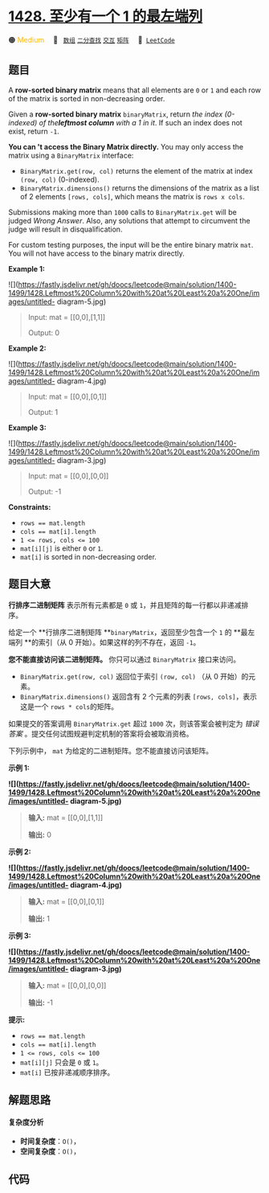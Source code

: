 # [1428. 至少有一个 1 的最左端列](https://leetcode.com/problems/leftmost-column-with-at-least-a-one)

🟠 <font color=#ffb800>Medium</font>&emsp; 🔖&ensp; [`数组`](/tag/array.md) [`二分查找`](/tag/binary-search.md) [`交互`](/tag/interactive.md) [`矩阵`](/tag/matrix.md)&emsp; 🔗&ensp;[`LeetCode`](https://leetcode.com/problems/leftmost-column-with-at-least-a-one)

## 题目

A **row-sorted binary matrix** means that all elements are `0` or `1` and each
row of the matrix is sorted in non-decreasing order.

Given a **row-sorted binary matrix** `binaryMatrix`, return _the index
(0-indexed) of the**leftmost column** with a 1 in it_. If such an index does
not exist, return `-1`.

**You can 't access the Binary Matrix directly.** You may only access the
matrix using a `BinaryMatrix` interface:

  * `BinaryMatrix.get(row, col)` returns the element of the matrix at index `(row, col)` (0-indexed).
  * `BinaryMatrix.dimensions()` returns the dimensions of the matrix as a list of 2 elements `[rows, cols]`, which means the matrix is `rows x cols`.

Submissions making more than `1000` calls to `BinaryMatrix.get` will be judged
_Wrong Answer_. Also, any solutions that attempt to circumvent the judge will
result in disqualification.

For custom testing purposes, the input will be the entire binary matrix `mat`.
You will not have access to the binary matrix directly.



**Example 1:**

![](https://fastly.jsdelivr.net/gh/doocs/leetcode@main/solution/1400-1499/1428.Leftmost%20Column%20with%20at%20Least%20a%20One/images/untitled-
diagram-5.jpg)

> Input: mat = [[0,0],[1,1]]
> 
> Output: 0

**Example 2:**

![](https://fastly.jsdelivr.net/gh/doocs/leetcode@main/solution/1400-1499/1428.Leftmost%20Column%20with%20at%20Least%20a%20One/images/untitled-
diagram-4.jpg)

> Input: mat = [[0,0],[0,1]]
> 
> Output: 1

**Example 3:**

![](https://fastly.jsdelivr.net/gh/doocs/leetcode@main/solution/1400-1499/1428.Leftmost%20Column%20with%20at%20Least%20a%20One/images/untitled-
diagram-3.jpg)

> Input: mat = [[0,0],[0,0]]
> 
> Output: -1

**Constraints:**

  * `rows == mat.length`
  * `cols == mat[i].length`
  * `1 <= rows, cols <= 100`
  * `mat[i][j]` is either `0` or `1`.
  * `mat[i]` is sorted in non-decreasing order.


## 题目大意

**行排序二进制矩阵**  表示所有元素都是 `0` 或 `1`，并且矩阵的每一行都以非递减排序。

给定一个 **行排序二进制矩阵  **`binaryMatrix`，返回至少包含一个 `1` 的 **最左端列  **的索引（从 0
开始）。如果这样的列不存在，返回 `-1`。

**您不能直接访问该二进制矩阵。** 你只可以通过 `BinaryMatrix` 接口来访问。

  * `BinaryMatrix.get(row, col)` 返回位于索引 `(row, col)` （从 0 开始）的元素。
  * `BinaryMatrix.dimensions()` 返回含有 2 个元素的列表 `[rows, cols]`，表示这是一个 `rows * cols`的矩阵。

如果提交的答案调用 `BinaryMatrix.get` 超过 `1000` 次，则该答案会被判定为 _错误答案_
。提交任何试图规避判定机制的答案将会被取消资格。

下列示例中， `mat` 为给定的二进制矩阵。您不能直接访问该矩阵。



**示例 1:**

**![](https://fastly.jsdelivr.net/gh/doocs/leetcode@main/solution/1400-1499/1428.Leftmost%20Column%20with%20at%20Least%20a%20One/images/untitled-
diagram-5.jpg)**

> 
> 
> 
> 
> 
> **输入:** mat = [[0,0],[1,1]]
> 
> **输出:** 0
> 
> 

**示例 2:**

**![](https://fastly.jsdelivr.net/gh/doocs/leetcode@main/solution/1400-1499/1428.Leftmost%20Column%20with%20at%20Least%20a%20One/images/untitled-
diagram-4.jpg)**

> 
> 
> 
> 
> 
> **输入:** mat = [[0,0],[0,1]]
> 
> **输出:** 1
> 
> 

**示例 3:**

**![](https://fastly.jsdelivr.net/gh/doocs/leetcode@main/solution/1400-1499/1428.Leftmost%20Column%20with%20at%20Least%20a%20One/images/untitled-
diagram-3.jpg)**

> 
> 
> 
> 
> 
> **输入:** mat = [[0,0],[0,0]]
> 
> **输出:** -1
> 
> 



**提示:**

  * `rows == mat.length`
  * `cols == mat[i].length`
  * `1 <= rows, cols <= 100`
  * `mat[i][j]` 只会是 `0` 或 `1`。
  * `mat[i]` 已按非递减顺序排序。


## 解题思路

#### 复杂度分析

- **时间复杂度**：`O()`，
- **空间复杂度**：`O()`，

## 代码

```javascript

```
